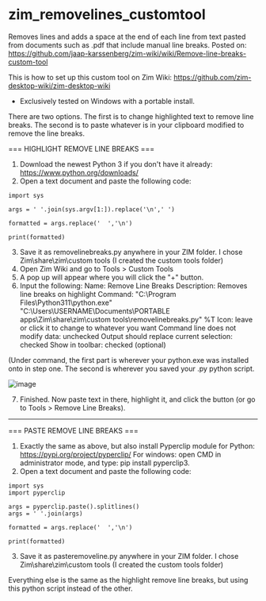 # zim_removelines_customtool
Removes lines and adds a space at the end of each line from text pasted from documents such as .pdf that include manual line breaks. Posted on: https://github.com/jaap-karssenberg/zim-wiki/wiki/Remove-line-breaks-custom-tool


This is how to set up this custom tool on Zim Wiki: https://github.com/zim-desktop-wiki/zim-desktop-wiki 
* Exclusively tested on Windows with a portable install.


There are two options. The first is to change highlighted text to remove line breaks. The second is to paste whatever is in your clipboard modified to remove the line breaks. 

=== HIGHLIGHT REMOVE LINE BREAKS ===

1. Download the newest Python 3 if you don't have it already: https://www.python.org/downloads/
2. Open a text document and paste the following code:

```
import sys

args = ' '.join(sys.argv[1:]).replace('\n',' ')

formatted = args.replace('  ','\n') 

print(formatted)
```
3. Save it as removelinebreaks.py anywhere in your ZIM folder. I chose Zim\share\zim\custom tools  (I created the custom tools folder)
4. Open Zim Wiki and go to Tools > Custom Tools
5. A pop up will appear where you will click the "+" button.
6. Input the following:
Name: Remove Line Breaks
Description: Removes line breaks on highlight
Command: "C:\Program Files\Python311\python.exe" "C:\Users\USERNAME\Documents\PORTABLE apps\Zim\share\zim\custom tools\removelinebreaks.py" %T 
Icon: leave or click it to change to whatever you want
Command line does not modify data: unchecked
Output should replace current selection: checked
Show in toolbar: checked (optional)

(Under command, the first part is wherever your python.exe was installed onto in step one. The second is wherever you saved your .py python script. 

![image](https://github.com/jonsnow231/zim_removelines_customtool/assets/83853289/afcd7804-1bae-4dc4-9b1a-4f433c9ef0c2)

7. Finished. Now paste text in there, highlight it, and click the button (or go to Tools > Remove Line Breaks).


---

=== PASTE REMOVE LINE BREAKS ===

1. Exactly the same as above, but also install Pyperclip module for Python: https://pypi.org/project/pyperclip/  For windows: open CMD in administrator mode, and type: pip install pyperclip3.
2. Open a text document and paste the following code:

```
import sys
import pyperclip

args = pyperclip.paste().splitlines()
args = ' '.join(args) 

formatted = args.replace('  ','\n')

print(formatted)
```
3. Save it as pasteremoveline.py anywhere in your ZIM folder. I chose Zim\share\zim\custom tools  (I created the custom tools folder)

Everything else is the same as the highlight remove line breaks, but using this python script instead of the other. 


